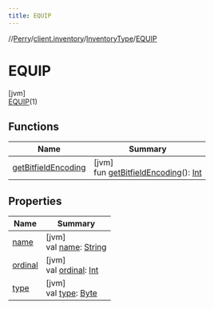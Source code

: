 ```yaml
---
title: EQUIP
---
```

//[Perry](../../../../index.html)/[client.inventory](../../index.html)/[InventoryType](../index.html)/[EQUIP](index.html)



# EQUIP



[jvm]\
[EQUIP](index.html)(1)



## Functions


| Name | Summary |
|---|---|
| [getBitfieldEncoding](../get-bitfield-encoding.html) | [jvm]<br>fun [getBitfieldEncoding](../get-bitfield-encoding.html)(): [Int](https://kotlinlang.org/api/latest/jvm/stdlib/kotlin/-int/index.html) |


## Properties


| Name | Summary |
|---|---|
| [name](name.html) | [jvm]<br>val [name](name.html): [String](https://kotlinlang.org/api/latest/jvm/stdlib/kotlin/-string/index.html) |
| [ordinal](ordinal.html) | [jvm]<br>val [ordinal](ordinal.html): [Int](https://kotlinlang.org/api/latest/jvm/stdlib/kotlin/-int/index.html) |
| [type](type.html) | [jvm]<br>val [type](type.html): [Byte](https://kotlinlang.org/api/latest/jvm/stdlib/kotlin/-byte/index.html) |

